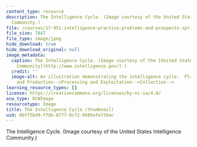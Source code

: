 ```yaml
---
content_type: resource
description: The Intelligence Cycle. (Image courtesy of the United States Intelligence
  Community.)
file: /courses/17-951-intelligence-practice-problems-and-prospects-spring-2005/8bff5bd9f7db87770cf29585efe734ac_17-951s05-th.jpg
file_size: 7847
file_type: image/jpeg
hide_download: true
hide_download_original: null
image_metadata:
  caption: The Intelligence Cycle. (Image courtesy of the [United States Intelligence
    Community](http://www.intelligence.gov/).)
  credit: ''
  image-alt: An illustration demonstrating the intelligence cycle.  Planning and Direction-->Dissemination-->Analysis
    and Production-->Processing and Exploitation-->Collection-->
learning_resource_types: []
license: https://creativecommons.org/licenses/by-nc-sa/4.0/
ocw_type: OCWImage
resourcetype: Image
title: The Intelligence Cycle (thumbnail)
uid: 8bff5bd9-f7db-8777-0cf2-9585efe734ac
---
```

The Intelligence Cycle. (Image courtesy of the United States Intelligence Community.)